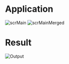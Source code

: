 # Application
![scrMain](https://user-images.githubusercontent.com/74965926/188230831-26182f60-f662-4149-9523-2fa852ed7d01.jpg)
![scrMainMerged](https://user-images.githubusercontent.com/74965926/188230840-0d613724-42f1-43f3-ad51-8bc4f0d3a62d.jpg)
# Result
![Output](https://user-images.githubusercontent.com/74965926/188230869-b85a61a4-ca33-4d2e-a0ea-51f19b348dc5.jpg)
